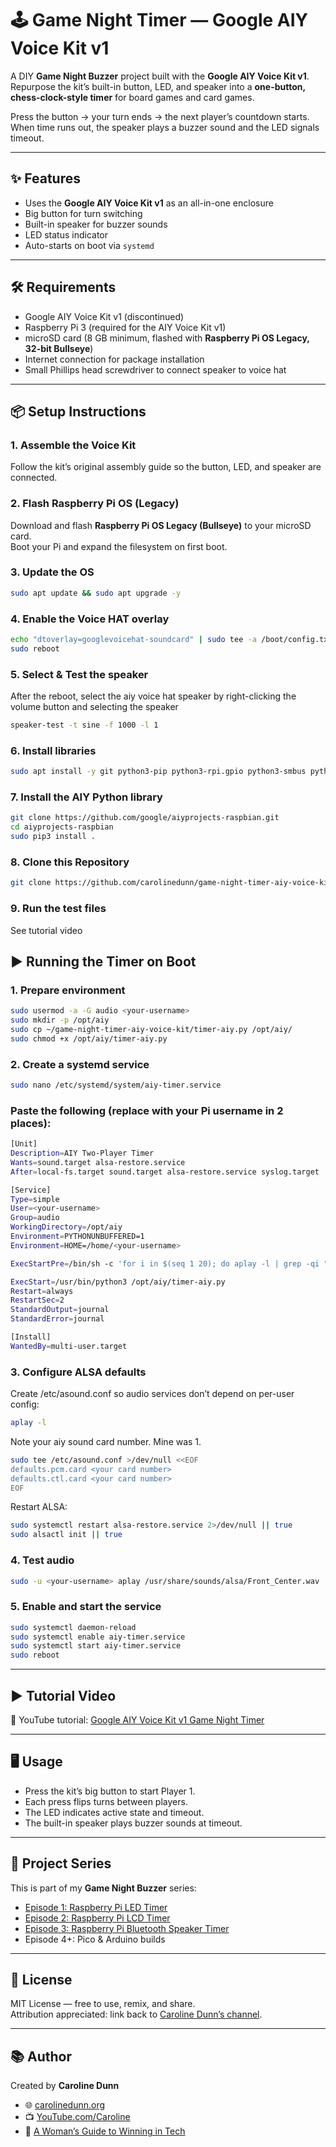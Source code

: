 # 🕹️ Game Night Timer — Google AIY Voice Kit v1

A DIY **Game Night Buzzer** project built with the **Google AIY Voice Kit v1**.  
Repurpose the kit’s built-in button, LED, and speaker into a **one-button, chess-clock-style timer** for board games and card games.  

Press the button → your turn ends → the next player’s countdown starts.  
When time runs out, the speaker plays a buzzer sound and the LED signals timeout.  

---

## ✨ Features
- Uses the **Google AIY Voice Kit v1** as an all-in-one enclosure  
- Big button for turn switching  
- Built-in speaker for buzzer sounds  
- LED status indicator  
- Auto-starts on boot via `systemd`  

---

## 🛠️ Requirements
- Google AIY Voice Kit v1 (discontinued)  
- Raspberry Pi 3 (required for the AIY Voice Kit v1)  
- microSD card (8 GB minimum, flashed with **Raspberry Pi OS Legacy, 32-bit Bullseye**)  
- Internet connection for package installation
- Small Phillips head screwdriver to connect speaker to voice hat

---

## 📦 Setup Instructions

### 1. Assemble the Voice Kit
Follow the kit’s original assembly guide so the button, LED, and speaker are connected.  

### 2. Flash Raspberry Pi OS (Legacy)
Download and flash **Raspberry Pi OS Legacy (Bullseye)** to your microSD card.  
Boot your Pi and expand the filesystem on first boot.  

### 3. Update the OS
```bash
sudo apt update && sudo apt upgrade -y
```

### 4. Enable the Voice HAT overlay
```bash
echo "dtoverlay=googlevoicehat-soundcard" | sudo tee -a /boot/config.txt
sudo reboot
```

### 5. Select & Test the speaker
After the reboot, select the aiy voice hat speaker by right-clicking the volume button and selecting the speaker
```bash
speaker-test -t sine -f 1000 -l 1
```

### 6. Install libraries
```bash
sudo apt install -y git python3-pip python3-rpi.gpio python3-smbus python3-gpiozero
```

### 7. Install the AIY Python library
```bash
git clone https://github.com/google/aiyprojects-raspbian.git
cd aiyprojects-raspbian
sudo pip3 install .
```

### 8. Clone this Repository
```bash
git clone https://github.com/carolinedunn/game-night-timer-aiy-voice-kit.git
```

### 9. Run the test files
See tutorial video

## ▶️ Running the Timer on Boot

### 1. Prepare environment
```bash
sudo usermod -a -G audio <your-username>
sudo mkdir -p /opt/aiy
sudo cp ~/game-night-timer-aiy-voice-kit/timer-aiy.py /opt/aiy/
sudo chmod +x /opt/aiy/timer-aiy.py
```

### 2. Create a systemd service
```bash
sudo nano /etc/systemd/system/aiy-timer.service
```

### Paste the following (replace <your-username> with your Pi username in 2 places):
```bash
[Unit]
Description=AIY Two-Player Timer
Wants=sound.target alsa-restore.service
After=local-fs.target sound.target alsa-restore.service syslog.target

[Service]
Type=simple
User=<your-username>
Group=audio
WorkingDirectory=/opt/aiy
Environment=PYTHONUNBUFFERED=1
Environment=HOME=/home/<your-username>

ExecStartPre=/bin/sh -c 'for i in $(seq 1 20); do aplay -l | grep -qi "voicehat\|googlevoicehat\|snd_rpi_googlevoicehat" && exit 0; sleep 1; done; echo "AIY sound card not detected"; exit 1'

ExecStart=/usr/bin/python3 /opt/aiy/timer-aiy.py
Restart=always
RestartSec=2
StandardOutput=journal
StandardError=journal

[Install]
WantedBy=multi-user.target

```

### 3. Configure ALSA defaults
Create /etc/asound.conf so audio services don’t depend on per-user config:
```bash
aplay -l
```

Note your aiy sound card number. Mine was 1.
```bash
sudo tee /etc/asound.conf >/dev/null <<EOF
defaults.pcm.card <your card number>
defaults.ctl.card <your card number>
EOF
```

Restart ALSA:
```bash
sudo systemctl restart alsa-restore.service 2>/dev/null || true
sudo alsactl init || true
```

### 4. Test audio
```bash
sudo -u <your-username> aplay /usr/share/sounds/alsa/Front_Center.wav
```

### 5. Enable and start the service
```bash
sudo systemctl daemon-reload
sudo systemctl enable aiy-timer.service
sudo systemctl start aiy-timer.service
sudo reboot
```

---

## ▶️ Tutorial Video
🎥 YouTube tutorial: [Google AIY Voice Kit v1 Game Night Timer](https://youtu.be/WSQV_xoQzLM)  

---

## 🖥️ Usage
- Press the kit’s big button to start Player 1.
- Each press flips turns between players.
- The LED indicates active state and timeout.
- The built-in speaker plays buzzer sounds at timeout.

---

## 📂 Project Series
This is part of my **Game Night Buzzer** series:  
- [Episode 1: Raspberry Pi LED Timer](https://youtu.be/0G3-ISume2o)  
- [Episode 2: Raspberry Pi LCD Timer](https://youtu.be/WSQV_xoQzLM)  
- [Episode 3: Raspberry Pi Bluetooth Speaker Timer](https://youtu.be/rIc2U7KOW9k)  
- Episode 4+: Pico & Arduino builds  

---

## 📖 License
MIT License — free to use, remix, and share.  
Attribution appreciated: link back to [Caroline Dunn’s channel](https://www.youtube.com/caroline).  

---

## 📚 Author
Created by **Caroline Dunn**  
- 🌐 [carolinedunn.org](https://carolinedunn.org)  
- 📺 [YouTube.com/Caroline](https://www.youtube.com/caroline)  
- 📘 [A Woman’s Guide to Winning in Tech](https://amzn.to/3YxHVO7)  
